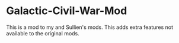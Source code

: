 # Galactic-Civil-War-Mod
This is a mod to my and Sullien's mods. This adds extra features not available to the original mods.
